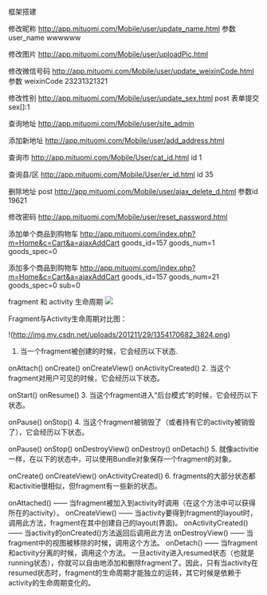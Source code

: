 框架搭建


修改昵称
http://app.mituomi.com/Mobile/user/update_name.html
参数 user_name wwwwww

修改图片
http://app.mituomi.com/Mobile/user/uploadPic.html

修改微信号码
http://app.mituomi.com/Mobile/user/update_weixinCode.html
参数 weixinCode 23231321321

修改性别
http://app.mituomi.com/Mobile/user/update_sex.html
post 表单提交
sex[]:1

查询地址
http://app.mituomi.com/Mobile/user/site_admin

添加新地址
http://app.mituomi.com/Mobile/user/add_address.html

查询市
http://app.mituomi.com/Mobile/User/cat_id.html
id 1

查询县/区
http://app.mituomi.com/Mobile/User/er_id.html
id 35

删除地址
post
http://app.mituomi.com/Mobile/user/ajax_delete_d.html
参数id 19621

修改密码
http://app.mituomi.com/Mobile/user/reset_password.html


添加单个商品到购物车
http://app.mituomi.com/index.php?m=Home&c=Cart&a=ajaxAddCart
goods_id=157
goods_num=1
goods_spec=0

添加多个商品到购物车
http://app.mituomi.com/index.php?m=Home&c=Cart&a=ajaxAddCart
goods_id=157
goods_num=21
goods_spec=0
sub=0

fragment 和 activity 生命周期
![](http://img.my.csdn.net/uploads/201211/29/1354170699_6619.png)

Fragment与Activity生命周期对比图：

!(http://img.my.csdn.net/uploads/201211/29/1354170682_3824.png)

1. 当一个fragment被创建的时候，它会经历以下状态.

onAttach()
onCreate()
onCreateView()
onActivityCreated()
2. 当这个fragment对用户可见的时候，它会经历以下状态。

onStart()
onResume()
3. 当这个fragment进入“后台模式”的时候，它会经历以下状态。

onPause()
onStop()
4. 当这个fragment被销毁了（或者持有它的activity被销毁了），它会经历以下状态。

onPause()
onStop()
onDestroyView()
onDestroy()
onDetach()
5. 就像activitie一样，在以下的状态中，可以使用Bundle对象保存一个fragment的对象。

onCreate()
onCreateView()
onActivityCreated()
6. fragments的大部分状态都和activitie很相似，但fragment有一些新的状态。

onAttached() —— 当fragment被加入到activity时调用（在这个方法中可以获得所在的activity）。
onCreateView() —— 当activity要得到fragment的layout时，调用此方法，fragment在其中创建自己的layout(界面)。
onActivityCreated() —— 当activity的onCreated()方法返回后调用此方法
onDestroyView() —— 当fragment中的视图被移除的时候，调用这个方法。
onDetach() —— 当fragment和activity分离的时候，调用这个方法。
一旦activity进入resumed状态（也就是running状态），你就可以自由地添加和删除fragment了。因此，只有当activity在resumed状态时，fragment的生命周期才能独立的运转，其它时候是依赖于activity的生命周期变化的。